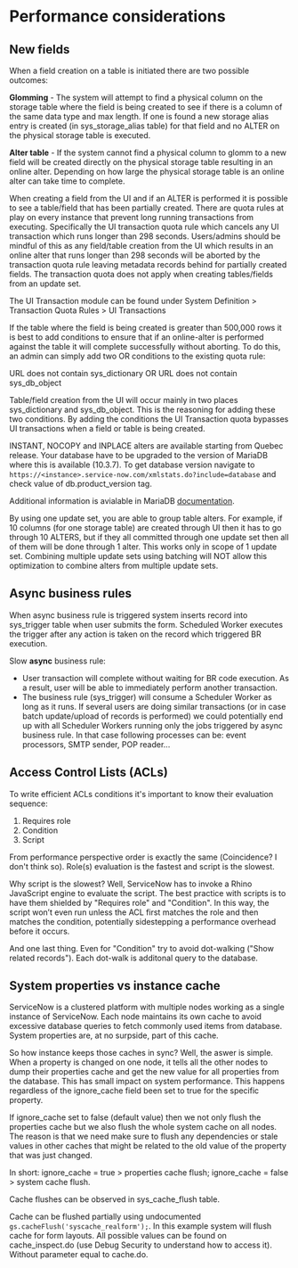 # Performance considerations

## New fields

When a field creation on a table is initiated there are two possible outcomes:

__Glomming__ - The system will attempt to find a physical column on the storage table where the field is being created to see if there is a column of the same data type and max length. If one is found a new storage alias entry is created (in sys_storage_alias table) for that field and no ALTER on the physical storage table is executed.

__Alter table__ - If the system cannot find a physical column to glomm to a new field will be created directly on the physical storage table resulting in an online alter. Depending on how large the physical storage table is an online alter can take time to complete.

When creating a field from the UI and if an ALTER is performed it is possible to see a table/field that has been partially created. There are quota rules at play on every instance that prevent long running transactions from executing. Specifically the UI transaction quota rule which cancels any UI transaction which runs longer than 298 seconds. Users/admins should be mindful of this as any field/table creation from the UI which results in an online alter that runs longer than 298 seconds will be aborted by the transaction quota rule leaving metadata records behind for partially created fields. The transaction quota does not apply when creating tables/fields from an update set.

The UI Transaction module can be found under System Definition > Transaction Quota Rules > UI Transactions

If the table where the field is being created is greater than 500,000 rows it is best to add conditions to ensure that if an online-alter is performed against the table it will complete successfully without aborting. To do this, an admin can simply add two OR conditions to the existing quota rule:

URL does not contain sys_dictionary OR URL does not contain sys_db_object

Table/field creation from the UI will occur mainly in two places sys_dictionary and sys_db_object. This is the reasoning for adding these two conditions. By adding the conditions the UI Transaction quota bypasses UI transactions when a field or table is being created.

INSTANT, NOCOPY and INPLACE alters are available starting from Quebec release. Your database have to be upgraded to the version of MariaDB where this is available (10.3.7). To get database version navigate to `https://<instance>.service-now.com/xmlstats.do?include=database` and check value of db.product_version tag.

Additional information is avialable in MariaDB [documentation](https://mariadb.com/kb/en/innodb-online-ddl-overview/).

By using one update set, you are able to group table alters. For example, if 10 columns (for one storage table) are created through UI then it has to go through 10 ALTERS, but if they all committed through one update set then all of them will be done through 1 alter. This works only in scope of 1 update set. Combining multiple update sets using batching will NOT allow this optimization to combine alters from multiple update sets.

## Async business rules

When async business rule is triggered system inserts record into sys_trigger table when user submits the form. Scheduled Worker executes the trigger after any action is taken on the record which triggered BR execution. <!-- Add information about condition. -->

Slow __async__ business rule:
* User transaction will complete without waiting for BR code execution. As a result, user will be able to immediately perform another transaction.
* The business rule (sys_trigger) will consume a Scheduler Worker as long as it runs. If several users are doing similar transactions (or in case batch update/upload of records is performed) we could potentially end up with all Scheduler Workers running only the jobs triggered by async business rule. In that case following processes can be: event processors, SMTP sender, POP reader...

## Access Control Lists (ACLs)

To write efficient ACLs conditions it's important to know their evaluation sequence:
1. Requires role
1. Condition
1. Script

From performance perspective order is exactly the same (Сoincidence? I don't think so). Role(s) evaluation is the fastest and script is the slowest.

Why script is the slowest? Well, ServiceNow has to invoke a Rhino JavaScript engine to evaluate the script. The best practice with scripts is to have them shielded by "Requires role" and "Condition". In this way, the script won’t even run unless the ACL first matches the role and then matches the condition, potentially sidestepping a performance overhead before it occurs.

And one last thing. Even for "Condition" try to avoid dot-walking ("Show related records"). Each dot-walk is additonal query to the database.

## System properties vs instance cache

ServiceNow is a clustered platform with multiple nodes working as a single instance of ServiceNow. Each node maintains its own cache to avoid excessive database queries to fetch commonly used items from database. System properties are, at no surpside, part of this cache.

So how instance keeps those caches in sync? Well, the aswer is simple. When a property is changed on one node, it tells all the other nodes to dump their properties cache and get the new value for all properties from the database. This has small impact on system performance. This happens regardless of the ignore_cache field been set to true for the specific property.

If ignore_cache set to false (default value) then we not only flush the properties cache but we also flush the whole system cache on all nodes. The reason is that we need make sure to flush any dependencies or stale values in other caches that might be related to the old value of the property that was just changed.

In short: ignore_cache = true > properties cache flush; ignore_cache = false > system cache flush.

Cache flushes can be observed in sys_cache_flush table.

Cache can be flushed partially using undocumented `gs.cacheFlush('syscache_realform');`. In this example system will flush cache for form layouts. All possible values can be found on cache_inspect.do (use Debug Security to understand how to access it). Without parameter equal to cache.do.
